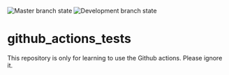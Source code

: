 ![Master branch state](https://github.com/rfuentess/github_actions_tests/workflows/CI%20master%20branch/badge.svg?branch=master)
![Development branch state](https://github.com/rfuentess/github_actions_tests/workflows/Validating%20Development%20Branch/badge.svg?branch=develop)

# github_actions_tests

This repository is only for learning to use the Github actions. Please ignore it.
